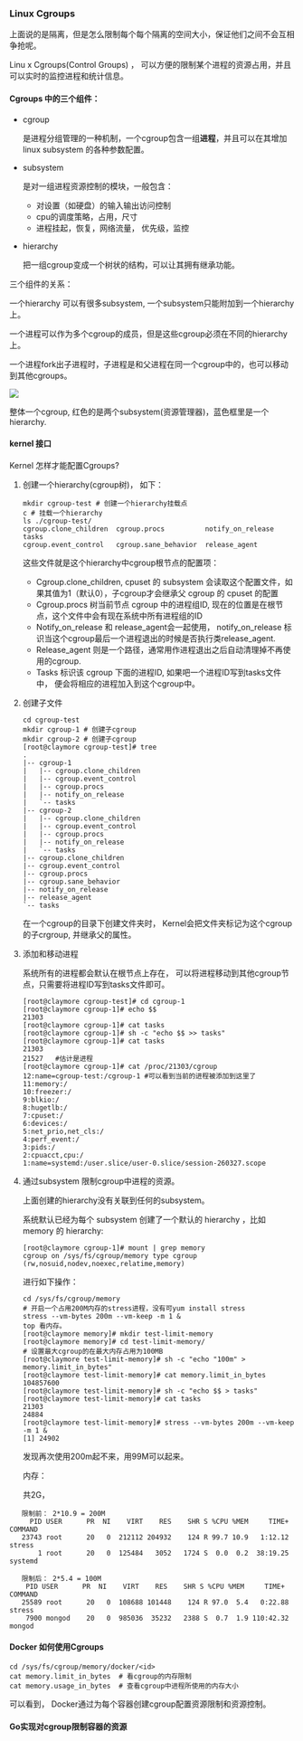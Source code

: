 ### Linux Cgroups

上面说的是隔离，但是怎么限制每个每个隔离的空间大小，保证他们之间不会互相争抢呢。

Linu x Cgroups(Control Groups)  ， 可以方便的限制某个进程的资源占用，并且可以实时的监控进程和统计信息。

#### Cgroups 中的三个组件：

- cgroup 

  是进程分组管理的一种机制，一个cgroup包含一组**进程**，并且可以在其增加linux subsystem 的各种参数配置。

- subsystem 

  是对一组进程资源控制的模块，一般包含：

  - 对设置（如硬盘）的输入输出访问控制
  - cpu的调度策略，占用，尺寸
  - 进程挂起，恢复，网络流量， 优先级，监控

- hierarchy

  把一组cgroup变成一个树状的结构，可以让其拥有继承功能。

三个组件的关系：

 一个hierarchy 可以有很多subsystem, 一个subsystem只能附加到一个hierarchy上。

一个进程可以作为多个cgroup的成员，但是这些cgroup必须在不同的hierarchy上。

一个进程fork出子进程时，子进程是和父进程在同一个cgroup中的，也可以移动到其他cgroups。

![](https://github.com/ClayAndMore/MyImage/blob/master/docker/cgroup.png?raw=true)

 整体一个cgroup, 红色的是两个subsystem(资源管理器)，蓝色框里是一个hierarchy.



#### kernel 接口

Kernel 怎样才能配置Cgroups?

1. 创建一个hierarchy(cgroup树)， 如下：

   ```
   mkdir cgroup-test # 创建一个hierarchy挂载点
   c # 挂载一个hierarchy
   ls ./cgroup-test/
   cgroup.clone_children  cgroup.procs          notify_on_release  tasks
   cgroup.event_control   cgroup.sane_behavior  release_agent
   
   ```

   这些文件就是这个hierarchy中cgroup根节点的配置项：

   - Cgroup.clone_children, cpuset 的 subsystem 会读取这个配置文件，如果其值为1（默认0），子cgroup才会继承父 cgroup 的 cpuset 的配置
   - Cgroup.procs 树当前节点 cgroup 中的进程组ID, 现在的位置是在根节点，这个文件中会有现在系统中所有进程组的ID
   - Notify_on_release 和 release_agent会一起使用， notify_on_release 标识当这个cgroup最后一个进程退出的时候是否执行类release_agent.
   - Release_agent 则是一个路径，通常用作进程退出之后自动清理掉不再使用的cgroup.
   - Tasks 标识该 cgroup 下面的进程ID, 如果吧一个进程ID写到tasks文件中， 便会将相应的进程加入到这个cgroup中。

2. 创建子文件

   ```
   cd cgroup-test
   mkdir cgroup-1 # 创建子cgroup 
   mkdir cgroup-2 # 创建子cgroup
   [root@claymore cgroup-test]# tree
   .
   |-- cgroup-1
   |   |-- cgroup.clone_children
   |   |-- cgroup.event_control
   |   |-- cgroup.procs
   |   |-- notify_on_release
   |   `-- tasks
   |-- cgroup-2
   |   |-- cgroup.clone_children
   |   |-- cgroup.event_control
   |   |-- cgroup.procs
   |   |-- notify_on_release
   |   `-- tasks
   |-- cgroup.clone_children
   |-- cgroup.event_control
   |-- cgroup.procs
   |-- cgroup.sane_behavior
   |-- notify_on_release
   |-- release_agent
   `-- tasks
   ```

   在一个cgroup的目录下创建文件夹时， Kernel会把文件夹标记为这个cgroup的子crgroup, 并继承父的属性。

3. 添加和移动进程

   系统所有的进程都会默认在根节点上存在， 可以将进程移动到其他cgroup节点，只需要将进程ID写到tasks文件即可。

   ```shell
   [root@claymore cgroup-test]# cd cgroup-1
   [root@claymore cgroup-1]# echo $$
   21303
   [root@claymore cgroup-1]# cat tasks
   [root@claymore cgroup-1]# sh -c "echo $$ >> tasks"
   [root@claymore cgroup-1]# cat tasks
   21303
   21527   #估计是进程
   [root@claymore cgroup-1]# cat /proc/21303/cgroup
   12:name=cgroup-test:/cgroup-1 #可以看到当前的进程被添加到这里了
   11:memory:/
   10:freezer:/
   9:blkio:/
   8:hugetlb:/
   7:cpuset:/
   6:devices:/
   5:net_prio,net_cls:/
   4:perf_event:/
   3:pids:/
   2:cpuacct,cpu:/
   1:name=systemd:/user.slice/user-0.slice/session-260327.scope
   ```

4. 通过subsystem 限制cgroup中进程的资源。

   上面创建的hierarchy没有关联到任何的subsystem。

   系统默认已经为每个 subsystem 创建了一个默认的 hierarchy ，比如 memory 的 hierarchy:

   ```shell
   [root@claymore cgroup-1]# mount | grep memory
   cgroup on /sys/fs/cgroup/memory type cgroup (rw,nosuid,nodev,noexec,relatime,memory)
   ```

   进行如下操作：

   ```shell
   cd /sys/fs/cgroup/memory
   # 开启一个占用200M内存的stress进程，没有可yum install stress
   stress --vm-bytes 200m --vm-keep -m 1 &
   top 看内存。
   [root@claymore memory]# mkdir test-limit-memory
   [root@claymore memory]# cd test-limit-memory/
   # 设置最大cgroup的在最大内存占用为100MB
   [root@claymore test-limit-memory]# sh -c "echo "100m" > memory.limit_in_bytes"
   [root@claymore test-limit-memory]# cat memory.limit_in_bytes
   104857600
   [root@claymore test-limit-memory]# sh -c "echo $$ > tasks"
   [root@claymore test-limit-memory]# cat tasks
   21303
   24884
   [root@claymore test-limit-memory]# stress --vm-bytes 200m --vm-keep -m 1 &
   [1] 24902
   ```

   发现再次使用200m起不来，用99M可以起来。



   内存：

   共2G，

```shell
   限制前： 2*10.9 = 200M
     PID USER      PR  NI    VIRT    RES    SHR S %CPU %MEM     TIME+ COMMAND
   23743 root      20   0  212112 204932    124 R 99.7 10.9   1:12.12 stress
       1 root      20   0  125484   3052   1724 S  0.0  0.2  38:19.25 systemd
       
   限制后： 2*5.4 = 100M
    PID USER      PR  NI    VIRT    RES    SHR S %CPU %MEM     TIME+ COMMAND
   25589 root      20   0  108688 101448    124 R 97.0  5.4   0:22.88 stress
    7900 mongod    20   0  985036  35232   2388 S  0.7  1.9 110:42.32 mongod
```









#### Docker 如何使用Cgroups

```
cd /sys/fs/cgroup/memory/docker/<id> 
cat memory.limit_in_bytes  # 看cgroup的内存限制
cat memory.usage_in_bytes  # 查看cgroup中进程所使用的内存大小
```

可以看到， Docker通过为每个容器创建cgroup配置资源限制和资源控制。



#### Go实现对cgroup限制容器的资源





